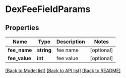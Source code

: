# DexFeeFieldParams

## Properties
Name | Type | Description | Notes
------------ | ------------- | ------------- | -------------
**fee_name** | **string** | fee name | [optional] 
**fee_value** | **int** | fee value | [optional] 

[[Back to Model list]](../../README.md#documentation-for-models) [[Back to API list]](../../README.md#documentation-for-api-endpoints) [[Back to README]](../../README.md)


